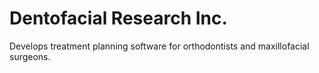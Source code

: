 # Dentofacial Research Inc.
Develops treatment planning software for orthodontists and maxillofacial surgeons.
